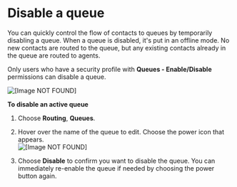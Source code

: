 # Disable a queue<a name="disable-a-queue"></a>

You can quickly control the flow of contacts to queues by temporarily disabling a queue\. When a queue is disabled, it's put in an offline mode\. No new contacts are routed to the queue, but any existing contacts already in the queue are routed to agents\. 

Only users who have a security profile with **Queues \- Enable/Disable** permissions can disable a queue\.

![\[Image NOT FOUND\]](http://docs.aws.amazon.com/connect/latest/adminguide/images/disable-queue.png)

**To disable an active queue**

1. Choose **Routing**, **Queues**\.

1. Hover over the name of the queue to edit\. Choose the power icon that appears\.  
![\[Image NOT FOUND\]](http://docs.aws.amazon.com/connect/latest/adminguide/images/disable-queue-power-button.png)

1. Choose **Disable** to confirm you want to disable the queue\. You can immediately re\-enable the queue if needed by choosing the power button again\.